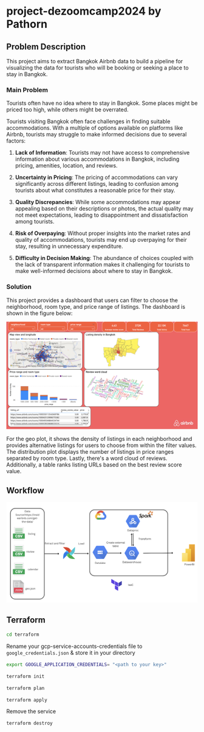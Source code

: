 # project-dezoomcamp2024 by Pathorn

## Problem Description

This project aims to extract Bangkok Airbnb data to build a pipeline for visualizing the data for tourists who will be booking or seeking a place to stay in Bangkok.

### Main Problem

Tourists often have no idea where to stay in Bangkok. Some places might be priced too high, while others might be overrated.

Tourists visiting Bangkok often face challenges in finding suitable accommodations. With a multiple of options available on platforms like Airbnb, tourists may struggle to make informed decisions due to several factors:

1. **Lack of Information**: Tourists may not have access to comprehensive information about various accommodations in Bangkok, including pricing, amenities, location, and reviews.

2. **Uncertainty in Pricing**: The pricing of accommodations can vary significantly across different listings, leading to confusion among tourists about what constitutes a reasonable price for their stay.

3. **Quality Discrepancies**: While some accommodations may appear appealing based on their descriptions or photos, the actual quality may not meet expectations, leading to disappointment and dissatisfaction among tourists.

4. **Risk of Overpaying**: Without proper insights into the market rates and quality of accommodations, tourists may end up overpaying for their stay, resulting in unnecessary expenditure.

5. **Difficulty in Decision Making**: The abundance of choices coupled with the lack of transparent information makes it challenging for tourists to make well-informed decisions about where to stay in Bangkok.

### Solution

This project provides a dashboard that users can filter to choose the neighborhood, room type, and price range of listings. The dashboard is shown in the figure below:

![Dashboard](img/dashboard.png)

For the geo plot, it shows the density of listings in each neighborhood and provides alternative listings for users to choose from within the filter values. The distribution plot displays the number of listings in price ranges separated by room type. Lastly, there's a word cloud of reviews. Additionally, a table ranks listing URLs based on the best review score value.

## Workflow

![Workflow](img/flow.png)

## Terraform

```bash
cd terraform
```

Rename your gcp-service-accounts-credentials file to `google_credentials.json` & store it in your directory
```bash
export GOOGLE_APPLICATION_CREDENTIALS= "<path to your key>"
```

```bash
terraform init
```

```bash
terraform plan
```

```bash
terraform apply
```

Remove the service

```bash
terraform destroy
```